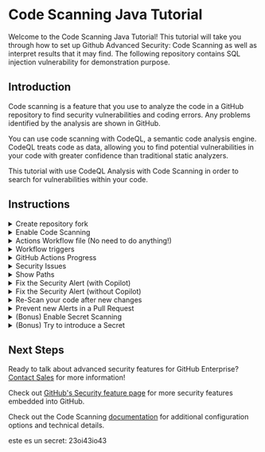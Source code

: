 # Code Scanning Java Tutorial

Welcome to the Code Scanning Java Tutorial! This tutorial will take you through how to set up Github Advanced Security: Code Scanning as well as interpret results that it may find. The following repository contains SQL injection vulnerability for demonstration purpose.

## Introduction

Code scanning is a feature that you use to analyze the code in a GitHub repository to find security vulnerabilities and coding errors. Any problems identified by the analysis are shown in GitHub.

You can use code scanning with CodeQL, a semantic code analysis engine. CodeQL treats code as data, allowing you to find potential vulnerabilities in your code with greater confidence than traditional static analyzers.

This tutorial with use CodeQL Analysis with Code Scanning in order to search for vulnerabilities within your code. 

## Instructions

<details>
<summary>Create repository fork</summary>
<p> 
  
Begin by [creating a new repository from a fork (public)](https://docs.github.com/en/get-started/quickstart/fork-a-repo) or [cloning the repository](https://docs.github.com/en/repositories/creating-and-managing-repositories/cloning-a-repository).

<img src="images/00-repo-fork.png" width="70%"/>

Where creating the forked repository, make sure to 

1. Select the correct org / user account
2. Create a name for your new repository
3. Disable main branch only cloning
4. Create the repository from the template

</p>
</details>

<details>
<summary>Enable Code Scanning</summary>
<p> 

#### Security tab

Click on the `Security` tab.


<img src="images/00-repo-security-tab.png" width="70%"/>

#### Set up code scanning

Click `Set up code scanning`.

<img src="images/01-repo-secruity-setup-code-scanning.png" width="70%"/>

#### Setup Workflow

Click the `Setup` dropdown and select the Default CodeQL Analysis.

![image](https://github.com/user-attachments/assets/294a1d2a-b58a-4874-bced-c22a76fe315a)

This will trigger a CodeQL Scan without needing a workflow file. Since Java is a compiled language the file will use our out-of-the-box [Autobuild action](https://docs.github.com/en/code-security/code-scanning/creating-an-advanced-setup-for-code-scanning/codeql-code-scanning-for-compiled-languages) but if your application requires more customizable compilation steps, you can switch to the advanced setup and create a workflow file where you can input your desired steps. See the [documentation](https://docs.github.com/en/free-pro-team@latest/github/finding-security-vulnerabilities-and-errors-in-your-code/running-codeql-code-scanning-in-your-ci-system) if you would like to configure CodeQL Analysis with a 3rd party CI system instead of using GitHub Actions.
</p>
</details>

<details>
  
<summary>Actions Workflow file (No need to do anything!) </summary>
<p>

#### Actions Workflow

As we're going with the Default Setup, this file is not necessary but in case you're curious, here how it looks like:

The Actions Workflow file contains a number of different sections including:
1. Checking out the repository
2. Initializing the CodeQL Action
3. Running Autobuilder (or code your own build steps if autobuild doesn't work)
4. Running the CodeQL Analysis

<img src="images/03-actions-sample-workflow.png" width="80%"/>

Click `Start Commit` -> `Commit this file` to commit the changes to _main_ branch.
</p>
</details>

<details>
  
<summary>Workflow triggers</summary>
<p>

#### Workflow triggers

There are a [number of events](https://docs.github.com/en/free-pro-team@latest/actions/reference/events-that-trigger-workflows) that can trigger a GitHub Actions workflow. 

In this example, with the default setup the triggers will be:
![image](https://github.com/user-attachments/assets/6bcc8f35-8f04-45e3-aa1f-82fce86d60ae)

Whereas with the workflow, it will be triggered on:

<img src="images/04-actions-sample-events.png" width="50%"/>

- push to _main_ branch
- pull request to merge to _main_ branch
- on schedule, at 6:33 every Thursday

Setting up the new CodeQL workflow and committing it to _main_ branch in the step above will trigger the scan.

</p>
</details>


<details>
<summary>GitHub Actions Progress</summary>

<p>
 
#### GitHub Actions Progress

Click `Actions` tab -> `CodeQL`

Click the specific workflow run. You can view the progress of the Workflow run until the analysis completes.

<img src="images/05-actions-completed.png" width="80%"/>

</p>
</details>

<details>
<summary>Security Issues</summary>
<p>
  
Once the Workflow has completed, click the `Security` tab -> ` Code Scanning Alerts`. An security alert "Query built from user-controlled sources" should be visible.

#### Security Alert View

Clicking on the security alert will provide details about the security alert including: <br/>
<ul>
<li>A description of the issue </li>
<li>A tag to the CWE that it is connected to as well as the type of alert (Error, Warning, Note)</li>
<li>The line of code that triggered the security alert</li>
<li>The ability to dismiss the alert depending on certain conditions (`False positive`? `Won't fix`? `Used in tests`?)</li>
</ul>
<img src="images/06-security-codeql-alert.png" width="80%"/>

#### Security Alert Description

Click `Show more` to view a full desciption of the alert including examples and links to additional information.

<img src="images/07-security-codeql-show-more.png" width="80%"/>

#### Security Full Description

<img width="80%" src="images/08-security-codeql-full-desc.png">

</p>
</details>

<details>
<summary>Show Paths</summary>
<p>

#### Show Paths Button

CodeQL Analysis is able to trace the dataflow path from source to sink and gives you the ability to view the path traversal within the alert.

Click `show paths` in order to see the dataflow path that resulted in this alert.

<img src="images/09-security-codeql-show-paths.png" width="80%"/>

#### Show Paths View

<img src="images/10-security-codeql-show-paths-details.png" width="80%"/>

</p>
</details>

<details>
<p>  
<summary>Fix the Security Alert (with Copilot)</summary> 
<p>
In order to fix this specific alert, we will need to ensure parameters used in the SQL query is validated and sanitized. We will solve this with the power of Copilot!
</p>
Open the file [`IndexController.java`](./src/main/java/com/github/hackathon/advancedsecurityjava/Controllers/IndexController.java) in the `Controllers` folder and select line 40. Once highlighted, select `Shift` on your keyboard and click line 53. Finally, click on the Copilot icon that appears to the side of the highlighted code. 
  
![image](https://github.com/user-attachments/assets/2251deb3-2498-4f2f-a355-e35b37de58a4)

Ask Copilot the following prompt or feel free to try with a prompt of your own!
- English: Rewrite this method to prevent a SQL injection
- Spanish: Reescribe este método para prevenir SQL injection

Integrate the suggested code in your Index Controller. Make sure to click [Edit](https://docs.github.com/en/free-pro-team@latest/github/managing-files-in-a-repository/editing-files-in-your-repository) on the file. 

Click `Create a new branch for this commit and start a pull request`, name the branch `fix-sql-injection`, and create the Pull Request.

</details>
<details>
<p>
<summary>Fix the Security Alert (without Copilot)</summary>
</p>
In order to fix this specific alert, we will need to ensure parameters used in the SQL query is validated and sanitized.

Click on the `Code` tab and [Edit](https://docs.github.com/en/free-pro-team@latest/github/managing-files-in-a-repository/editing-files-in-your-repository) the file [`IndexController.java`](./src/main/java/com/github/hackathon/advancedsecurityjava/Controllers/IndexController.java) in the `Controllers` folder, replace the content with the file [`fixme`](./fixme).

<img src="images/11-fix-source-code.png" width="30%"/>

Click `Create a new branch for this commit and start a pull request`, name the branch `fix-sql-injection`, and create the Pull Request.

</details>
<details>
<p>
<summary>Re-Scan your code after new changes</summary>
</p>
  
#### Pull Request Status Check

In the Pull Request, you will notice that the CodeQL Analysis has started as a status check. Wait until it completes.

<img src="images/12-fix-pr-in-progress.png" width="80%"/>

#### Security Alert Details

After the Workflow has completed click on `Details` by the `Code Scanning Results / CodeQL` status check. 

<img src="images/13-fix-pr-done.png" width="80%"/>

#### Fixed Alert

Notice that Code Scanning has detected that this Pull Request will fix the SQL injection vulnerability that was detected before.

<img src="images/14-fix-detail.png" width="80%"/>

Merge the Pull Request. After the Pull Request has been merged, another Workflow will kick off to scan the repository for any vulnerabilties. 

#### Closed Security Alerts

After the final Workflow has completed, navigate back to the `Security` tab and click `Closed`. Notice that the **Query built from user-controlled sources** security alert now shows up as a closed issue.

<img src="images/15-fixed-alert.png" width="80%"/>

#### Traceability

Click on the security alert and notice that it details when the fix was made, by whom, and the specific commit. This provides full traceability to detail when and how a security alert was fixed and exactly what was changed to remediate the issue.

<img src="images/16-fix-history.png" width="80%"/>

</p>
</details>

<details>
<summary>Prevent new Alerts in a Pull Request</summary>
<p>

#### Create Pull Request from new feature Branch

Now that we have setup CodeQL Analysis and have fix a security alert, we can try to introduce an alert into a Pull Request.

Create a new Pull Request with the base branch as your `main` branch and the compare branch as the `new-feature` branch.

<img src="images/17-create-pull-request.png" width="70%"/>

Make sure that the base branch is set to your own repositories `main` branch versus the original repository's `main` branch.


#### Pull Request Status Check

Once the Pull Request has been created, you will notice that the CodeQL Analysis has started as a status check. Wait until it completes.

After the Workflow has completed, the `Code Scanning Results / CodeQL` status check will have failed.
Notice that Code Scanning has detected that this Pull Request introduces a new security alert.

<img src="images/18-pr-check-failed.png" width="80%"/>


#### Alert Centric Notifications

Directly in the Pull Request, you will notice that GitHub Code Scanning bot has left a review of the Pull Request with the security alert details.
This will help developers to quickly identify security issues introduced in their Pull Requests.

<img src="images/19-pr-review.png" width="80%"/>


This also allows for collaboration between developers and security teams to discuss the security alert and how to remediate it.

<img src="images/20-pr-review-collaboration.png" width="80%"/>

#### Security Alert Details

Click on `Show more details` by the new `Code Scanning Alert` to jump to the `Security` tab and view the security alert details.

<img src="images/21-pr-show-more-details.png" width="80%"/>

Notice that the security alert was found `In pull request` and not in the `main` branch (production).


</p>
</details>
<details>
<p><summary>(Bonus) Enable Secret Scanning</summary></p>
<p>
Click on `Settings` and select `Code Security` from the menu on the left.
  
![image](https://github.com/user-attachments/assets/d56f94fb-5623-481f-b850-291248104304)

Find the options for Secret Scanning and Push Protection and make sure they are both Enabled. When they are it should say disabled, similar to this image:

![image](https://github.com/user-attachments/assets/23f92127-bef0-4107-91e2-00a802daff47)

</p>
</details>
<details>
<p><summary>(Bonus) Try to introduce a Secret</summary></p>
<p>

Find yourself a secret that matches any of the [supported secrets](https://docs.github.com/en/code-security/secret-scanning/introduction/supported-secret-scanning-patterns#supported-secrets) and try to commit the value to the Repo. You could commit it to any file! Refer to the previous activities to refresh how Edit and Commit a change. 

If you received an error, you've done it right!!

If you didn't receive an error, this may be why:
1. The secret is not supported out-of-the-box. For secrets not in the [supported secrets](https://docs.github.com/en/code-security/secret-scanning/introduction/supported-secret-scanning-patterns#supported-secrets) list, you will need to [create a Custom Pattern](https://docs.github.com/en/enterprise-cloud@latest/code-security/secret-scanning/using-advanced-secret-scanning-and-push-protection-features/custom-patterns/defining-custom-patterns-for-secret-scanning) first.
2. The secret was already leaked and you already have an Open Alert in your Security page. Why cry over spilled milk?!
3. Check again that Push Protection is enabled on your Repo!

</p>
</details>


## Next Steps

Ready to talk about advanced security features for GitHub Enterprise? [Contact Sales](https://enterprise.github.com/contact) for more information!

Check out [GitHub's Security feature page](https://github.com/features/security) for more security features embedded into GitHub.

Check out the Code Scanning [documentation](https://docs.github.com/en/free-pro-team@latest/github/finding-security-vulnerabilities-and-errors-in-your-code/about-code-scanning) for additional configuration options and technical details.


este es un secret: 23oi43io43

